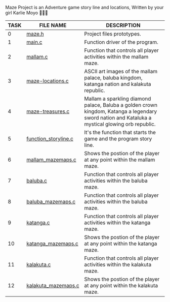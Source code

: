 Maze Project is an Adventure game story line and locations, Written by your girl Karlie Moyo 💞🧞‍♀️





| TASK | FILE NAME                                                                 | DESCRIPTION |
| ---- | -------------------------------------------------------------------- | ----------- |
| 0    | [maze.h](./maze.h)                                                   |  Project files prototypes.          |
| 1    | [main.c](./main.c)                                                   |  Function driver of the program.          |
| 2    | [mallam.c](./mallam.c)                                               |  Function that controls all player activities within the mallam maze.         |
| 3    | [maze-locations.c](./maze-locations.c)                               |  ASCII art images of the mallam palace, baluba kingdom, katanga nation and kalakuta republic.           |                                                                                           
| 4    | [maze-treasures.c](./maze-treasures.c)                               |  Mallam a sparkling diamond palace, Baluba a golden crown kingdom, Katanga a legendary sword nation and Kataluka a mystical glowing orb republic.          |                                                                                       
| 5    | [function_storyline.c](./function_storyline.c)                       |  It's the function that starts the game and the program story line.           |
| 6    | [mallam_mazemaps.c](./mallam_mazemaps.c)                             |   Shows the postion of the player at any point within the mallam maze.          |
| 7    | [baluba.c](./baluba.c)                                               |    Function that controls all player activities within the baluba maze.          |
| 8    | [baluba_mazemaps.c](./baluba_mazemaps.c)                             |   Function that controls all player activities within the baluba maze.          |
| 9   | [katanga.c](./katanga.c)                                              |  Function that controls all player activities within the katanga maze.
| 10  | [katanga_mazemaps.c](./katanga_mazemaps.c)                            |  Shows the postion of the player at any point within the katanga maze.                                  
| 11  | [kalakuta.c](./kalakuta.c)                                            |  Function that controls all player activities within the kalakuta maze.
| 12  | [kalakuta_mazemaps.c](./kalakuta_mazemaps.c)                          |  Shows the postion of the player at any point within the kalakuta maze.                   

